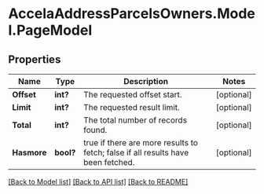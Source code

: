 # AccelaAddressParcelsOwners.Model.PageModel
## Properties

Name | Type | Description | Notes
------------ | ------------- | ------------- | -------------
**Offset** | **int?** | The requested offset start. | [optional] 
**Limit** | **int?** | The requested result limit. | [optional] 
**Total** | **int?** | The total number of records found. | [optional] 
**Hasmore** | **bool?** | true if there are more results to fetch; false if all results have been fetched. | [optional] 

[[Back to Model list]](../README.md#documentation-for-models) [[Back to API list]](../README.md#documentation-for-api-endpoints) [[Back to README]](../README.md)

